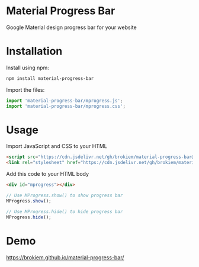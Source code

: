 # Material Progress Bar

Google Material design progress bar for your website

# Installation

Install using npm:

```bash
npm install material-progress-bar
```

Import the files:

```javascript
import 'material-progress-bar/mprogress.js';
import 'material-progress-bar/mprogress.css';
```

# Usage

Import JavaScript and CSS to your HTML

```html
<script src="https://cdn.jsdelivr.net/gh/brokiem/material-progress-bar@master/mprogress.js"></script>
<link rel="stylesheet" href="https://cdn.jsdelivr.net/gh/brokiem/material-progress-bar@master/mprogress.css">
```

Add this code to your HTML body

```html
<div id="mprogress"></div>
```

```javascript
// Use MProgress.show() to show progress bar
MProgress.show();

// Use MProgress.hide() to hide progress bar
MProgress.hide();
```

# Demo
https://brokiem.github.io/material-progress-bar/
